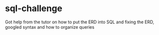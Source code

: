 # sql-challenge
Got help from the tutor on how to put the ERD into SQL and fixing the ERD, googled syntax and how to organize queries
